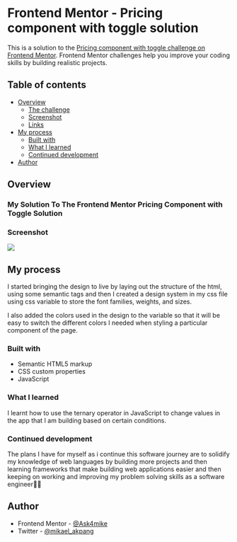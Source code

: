 # Frontend Mentor - Pricing component with toggle solution

This is a solution to the [Pricing component with toggle challenge on Frontend Mentor](https://www.frontendmentor.io/challenges/pricing-component-with-toggle-8vPwRMIC). Frontend Mentor challenges help you improve your coding skills by building realistic projects.

## Table of contents

- [Overview](#overview)
  - [The challenge](#the-challenge)
  - [Screenshot](#screenshot)
  - [Links](#links)
- [My process](#my-process)
  - [Built with](#built-with)
  - [What I learned](#what-i-learned)
  - [Continued development](#continued-development)
- [Author](#author)

## Overview

### My Solution To The Frontend Mentor Pricing Component with Toggle Solution

### Screenshot

![](/pricing-component-with-toggle-master/Screenshot%202024-02-21%20121900.png)

## My process

I started bringing the design to live by laying out the structure of the html, using some semantic tags and then I created a design system in my css file using css variable to store the font families, weights, and sizes.

I also added the colors used in the design to the variable so that it will be easy to switch the different colors I needed when styling a particular component of the page.

### Built with

- Semantic HTML5 markup
- CSS custom properties
- JavaScript

### What I learned

I learnt how to use the ternary operator in JavaScript to change values in the app that I am building based on certain conditions.

### Continued development

The plans I have for myself as i continue this software journey are to solidify my knowledge of web languages by building more projects and then learning frameworks that make building web applications easier and then keeping on working and improving my problem solving skills as a software engineer🚀✅

## Author

- Frontend Mentor - [@Ask4mike](https://www.frontendmentor.io/profile/Ask4mike)
- Twitter - [@mikael_akpang](https://www.twitter.com/mikael_akpang)
